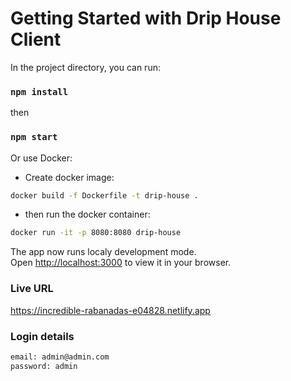 # Getting Started with Drip House Client

In the project directory, you can run:

### `npm install`

then

### `npm start`

Or use Docker:

- Create docker image:

```bash
docker build -f Dockerfile -t drip-house .
```

- then run the docker container:

```bash
docker run -it -p 8080:8080 drip-house
```

The app now runs localy development mode.\
Open [http://localhost:3000](http://localhost:3000) to view it in your browser.

### Live URL

https://incredible-rabanadas-e04828.netlify.app

### Login details

```bash
email: admin@admin.com
password: admin
```
